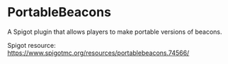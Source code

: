 # PortableBeacons
A Spigot plugin that allows players to make portable versions of beacons.

Spigot resource: https://www.spigotmc.org/resources/portablebeacons.74566/
